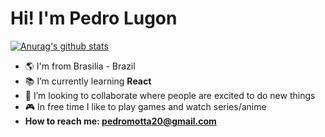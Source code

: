# Hi! I'm Pedro Lugon

[![Anurag's github stats](https://github-readme-stats.vercel.app/api?username=1ugon)](https://github.com/anuraghazra/github-readme-stats)
<!-- - I’m currently working on !-->
- 🌎 I'm from Brasilia - Brazil
- 📚 I’m currently learning **React**
- 🏅 I’m looking to collaborate where people are excited to do new things
- 🎮 In free time I like to play games and watch series/anime
- **How to reach me: pedromotta20@gmail.com**
